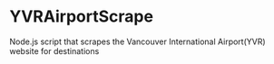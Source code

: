 # YVRAirportScrape
Node.js script that scrapes the Vancouver International Airport(YVR) website for destinations

